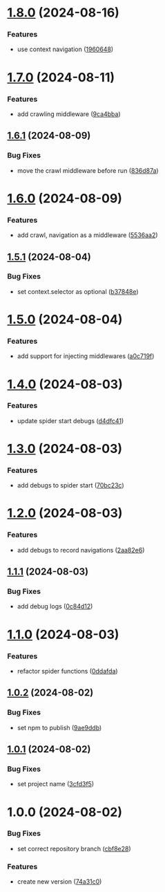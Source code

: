 # [1.8.0](https://github.com/hive-o/spider/compare/spider-v1.7.0...spider-v1.8.0) (2024-08-16)


### Features

* use context navigation ([1960648](https://github.com/hive-o/spider/commit/19606480842bb3b5075778a2d305cb0a080c82f4))

# [1.7.0](https://github.com/hive-o/spider/compare/spider-v1.6.1...spider-v1.7.0) (2024-08-11)


### Features

* add crawling middleware ([9ca4bba](https://github.com/hive-o/spider/commit/9ca4bbadf4109ea6ab149626e94e812934d0b38f))

## [1.6.1](https://github.com/hive-o/spider/compare/spider-v1.6.0...spider-v1.6.1) (2024-08-09)


### Bug Fixes

* move the crawl middleware before run ([836d87a](https://github.com/hive-o/spider/commit/836d87ad872971dabdce71c4873654a0d56c9c4d))

# [1.6.0](https://github.com/hive-o/spider/compare/spider-v1.5.1...spider-v1.6.0) (2024-08-09)


### Features

* add crawl, navigation as a middleware ([5536aa2](https://github.com/hive-o/spider/commit/5536aa25e465c955ff74bd9554460c5c7a8fc5d0))

## [1.5.1](https://github.com/hive-o/spider/compare/spider-v1.5.0...spider-v1.5.1) (2024-08-04)


### Bug Fixes

* set context.selector as optional ([b37848e](https://github.com/hive-o/spider/commit/b37848ed8f2c14bb08fdff1adf93784731c32870))

# [1.5.0](https://github.com/hive-o/spider/compare/spider-v1.4.0...spider-v1.5.0) (2024-08-04)


### Features

* add support for injecting middlewares ([a0c719f](https://github.com/hive-o/spider/commit/a0c719fc0589925260413a0f5f36af92d861b175))

# [1.4.0](https://github.com/hive-o/spider/compare/spider-v1.3.0...spider-v1.4.0) (2024-08-03)


### Features

* update spider start debugs ([d4dfc41](https://github.com/hive-o/spider/commit/d4dfc41e72a62b05a218da7685a393800295d4a8))

# [1.3.0](https://github.com/hive-o/spider/compare/spider-v1.2.0...spider-v1.3.0) (2024-08-03)


### Features

* add debugs to spider start ([70bc23c](https://github.com/hive-o/spider/commit/70bc23c88b17792113a5038e0b60e9cb63590b76))

# [1.2.0](https://github.com/hive-o/spider/compare/spider-v1.1.1...spider-v1.2.0) (2024-08-03)


### Features

* add debugs to record navigations ([2aa82e6](https://github.com/hive-o/spider/commit/2aa82e65031724e7fba5e3cb8c11965196455984))

## [1.1.1](https://github.com/hive-o/spider/compare/spider-v1.1.0...spider-v1.1.1) (2024-08-03)


### Bug Fixes

* add debug logs ([0c84d12](https://github.com/hive-o/spider/commit/0c84d1244203f3ec3f4a683bcb7bb0645c76fc61))

# [1.1.0](https://github.com/hive-o/spider/compare/spider-v1.0.2...spider-v1.1.0) (2024-08-03)


### Features

* refactor spider functions ([0ddafda](https://github.com/hive-o/spider/commit/0ddafdaf179e6651f40c6c0ce00a1a61fdf0f18a))

## [1.0.2](https://github.com/hive-o/spider/compare/spider-v1.0.1...spider-v1.0.2) (2024-08-02)


### Bug Fixes

* set npm to publish ([9ae9ddb](https://github.com/hive-o/spider/commit/9ae9ddb9873d3138e43300a96fd1119fb60a188c))

## [1.0.1](https://github.com/hive-o/spider/compare/spider-v1.0.0...spider-v1.0.1) (2024-08-02)


### Bug Fixes

* set project name ([3cfd3f5](https://github.com/hive-o/spider/commit/3cfd3f567fa31320060b4e61eb4ff051e62d2940))

# 1.0.0 (2024-08-02)


### Bug Fixes

* set correct repository branch ([cbf8e28](https://github.com/hive-o/spider/commit/cbf8e28a7b92f09c0f148c69cc438d2c06d9b7a3))


### Features

* create new version ([74a31c0](https://github.com/hive-o/spider/commit/74a31c0a8b9b7ea9c6238b6425eb231b5db0155c))
